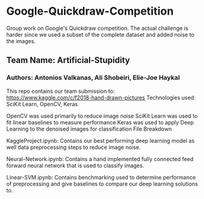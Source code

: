 # Google-Quickdraw-Competition
Group work on Google's Quickdraw competition. The actual challenge is harder since we used a subset of the complete dataset and added noise to the images.


## Team Name: Artificial-Stupidity

### Authors: Antonios Valkanas, Ali Shobeiri, Elie-Joe Haykal

This repo contains our team submission to: https://www.kaggle.com/c/f2018-hand-drawn-pictures
Technologies used: SciKit Learn, OpenCV, Keras

OpenCV was used primarily to reduce image noise
SciKit Learn was used to fit linear baselines to measure performance
Keras was used to apply Deep Learning to the denoised images for classification
File Breakdown

KaggleProject.ipynb: Contains our best performing deep learning model as well data preprocessing steps to reduce image noise.

Neural-Network.ipynb: Contains a hand implemented fully connected feed forward neural network that is used to classify images.

Linear-SVM.ipynb: Contains benchmarking used to determine performance of preprocessing and give baselines to compare our deep learning solutions to.
